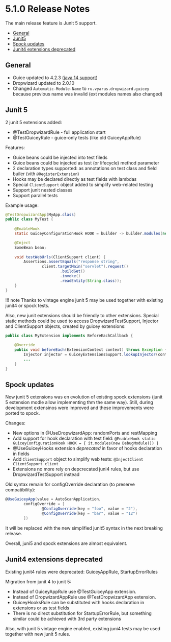 # 5.1.0 Release Notes

The main release feature is Junit 5 support.

* [General](#general)
* [Junit5](#junit5)
* [Spock updates](#spock-updates)
* [Junit4 extensions deprecated](#junit4-extensions-deprecated)

## General

* Guice updated to 4.2.3 ([java 14 support](https://github.com/google/guice/wiki/Guice423#changes-since-guice-422))
* Dropwizard updated to 2.0.10
* Changed `Automatic-Module-Name` to `ru.vyarus.dropwizard.guicey` because previous name was invalid
(ext modules names also changed)
 
## Junit 5

2 junit 5 extensions added:

* @TestDropwizardRule - full application start
* @TestGuiceyRule - guice-only tests (like old GuiceyAppRule)

Features:

* Guice beans could be injected into test fileds
* Guice beans could be injected as test (or lifecycle) method parameter
* 2 declaration types supported: as annotations on test class and field builer (vith `@RegisterExtension`)
* Hooks may be declared directly as test fields with lambdas
* Special `ClientSupport` object added to simplify web-related testing
* Support junit nested classes
* Support parallel tests

Example usage:

```java
@TestDropwizardApp(MyApp.class)
public class MyTest {
    
    @EnableHook
    static GuiceyConfigurationHook HOOK = builder -> builder.modules(new DebugModule());

    @Inject
    SomeBean bean;
    
    void testWebUrls(ClientSupport client) {
        Assertions.assertEquals("response string", 
                client.targetMain("servlet").request()
                        .buildGet()
                        .invoke()
                        .readEntity(String.class));
    }   
}
```

!!! note
    Thanks to vintage engine junit 5 may be used together with existing junit4 or spock tests.

Also, new junit extensions should be friendly to other extensions. Special static methods 
could be used to access DropwizardTestSupport, Injector and ClientSupport objects,
created by guicey extensions:

```java
public class MyExtension implements BeforeEachCallback {
    
    @Override
    public void beforeEach(ExtensionContext context) throws Exception {
        Injector injector = GuiceyExtensionsSupport.lookupInjector(context).get();
        ...
    }
}
```

## Spock updates

New junit 5 extensions was en evolution of existing spock extensions (junit 5 extension modle allow 
implementing thm the same way). Still, during development extensinos were improved and these improvements
were ported to spock.

Changes:

* New options in @UseDropwizardApp: randomPorts and restMapping
* Add support for hook declaration with test field:
    `@EnableHook static GuiceyConfigurationHook HOOK = { it.modules(new DebugModule()) }`
* @UseGuiceyHooks extension *deprecated* in favor of hooks declaration in fields
* Add `ClientSupport` object to simplify web tests:
    `@InjectClient ClientSupport client`
* Extensions no more rely on depcrecated juni4 rules, but use DropwizardTestSupport instead         

Old syntax remain for configOverride declaration (to preserve compatibility):

```groovy
@UseGuiceyApp(value = AutoScanApplication,
        configOverride = [
                @ConfigOverride(key = "foo", value = "2"),
                @ConfigOverride(key = "bar", value = "12")
        ])
```

It will be replaced with the new simplified junit5 syntax in the next breaking release.

Overall, juni5 and spock extensions are almost equivalent.

## Junit4 extensions deprecated

Existing junit4 rules were deprecated: GuiceyAppRule, StartupErrorRules   

Migration from junit 4 to junit 5:

* Instead of GuiceyAppRule use @TestGuiceyApp extension.
* Instead of DropwizardAppRule use @TestDropwizardApp extension.
* GuiceyHooksRule can be substituted with hooks declaration in extensions or as test fields
* There is no direct substitution for StartupErrorRule, but something similar could be achieved 
with 3rd party extensions

Also, with junit 5 vintage engine enabled, existing juni4 tests may be used together with 
new junit 5 rules.